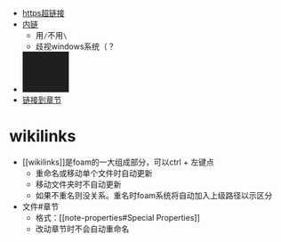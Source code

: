 - [https超链接](https://www.baidu.com)
- [内链](../.gitignore)
  - 用`/`不用`\`
  - 歧视windows系统（？
- ![](图片.png)
- [链接到章节](#wikilinks)
# wikilinks
- [[wikilinks]]是foam的一大组成部分，可以ctrl + 左键点
  - 重命名或移动单个文件时自动更新
  - 移动文件夹时不自动更新
  - 如果不重名则没关系。重名时foam系统将自动加入上级路径以示区分
- 文件#章节
  - 格式：[[note-properties#Special Properties]]
  - 改动章节时不会自动重命名